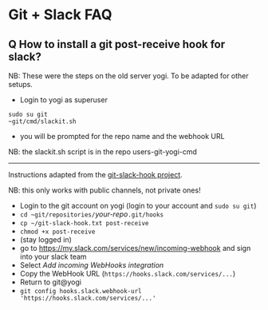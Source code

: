 # Git + Slack FAQ

## Q How to install a git post-receive hook for slack?
NB: These were the steps on the old server yogi. To be adapted for other setups.

- Login to yogi as superuser
```
sudo su git
~git/cmd/slackit.sh
```
- you will be prompted for the repo name and the webhook URL

NB: the slackit.sh script is in the repo users-git-yogi-cmd

---
Instructions adapted from the [git-slack-hook project](https://github.com/chriseldredge/git-slack-hook).

NB: this only works with public channels, not private ones!

- Login to the git account on yogi (login to your account and `sudo su git`)
- `cd ~git/repositories/`*your-repo*`.git/hooks`
- `cp ~/git-slack-hook.txt post-receive`
- `chmod +x post-receive`
- (stay logged in)
- go to <https://my.slack.com/services/new/incoming-webhook> and sign into your slack team
- Select *Add incoming WebHooks integration*
- Copy the WebHook URL (`https://hooks.slack.com/services/...`)
- Return to git@yogi
- `git config hooks.slack.webhook-url 'https://hooks.slack.com/services/...'`

